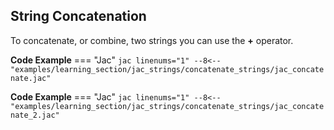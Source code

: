 ## String Concatenation
To concatenate, or combine, two strings you can use the **+** operator.

**Code Example**
=== "Jac"
    ```jac linenums="1"
    --8<-- "examples/learning_section/jac_strings/concatenate_strings/jac_concatenate.jac"
    ```

**Code Example**
=== "Jac"
    ```jac linenums="1"
    --8<-- "examples/learning_section/jac_strings/concatenate_strings/jac_concatenate_2.jac"
    ```
